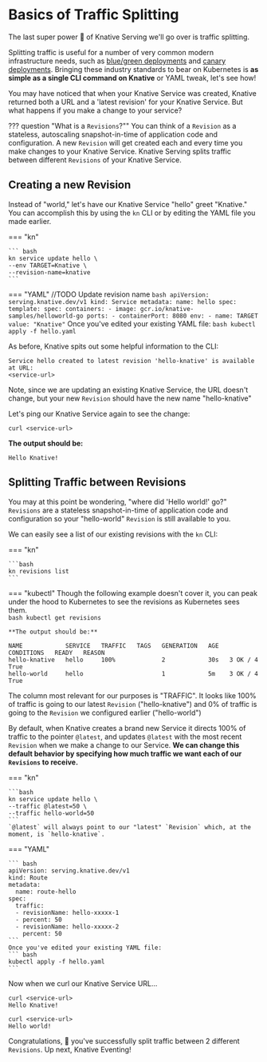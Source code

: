 # Basics of Traffic Splitting
The last super power :rocket: of Knative Serving we'll go over is traffic splitting.

Splitting traffic is useful for a number of very common modern infrastructure needs, such as <a href= "https://martinfowler.com/bliki/BlueGreenDeployment.html" target="blank_">blue/green deployments</a> and <a href="https://martinfowler.com/bliki/CanaryRelease.html" target="blank_">canary deployments</a>. Bringing these industry standards to bear on Kubernetes is **as simple as a single CLI command on Knative** or YAML tweak, let's see how!

You may have noticed that when your Knative Service was created, Knative returned both a URL and a 'latest revision' for your Knative Service. But what happens if you make a change to your service?

??? question "What is a `Revisions`?""
    You can think of a `Revision` as a stateless, autoscaling snapshot-in-time of application code and configuration. A new `Revision` will get created each and every time you make changes to your Knative Service. Knative Serving splits traffic between different `Revisions` of your Knative Service.


## Creating a new Revision
Instead of "world," let's have our Knative Service "hello" greet "Knative." You can accomplish this by using the `kn` CLI or by editing the YAML file you made earlier.

=== "kn"

    ``` bash
    kn service update hello \
    --env TARGET=Knative \
    --revision-name=knative
    ```

=== "YAML"
    //TODO Update revision name
    ``` bash
    apiVersion: serving.knative.dev/v1
    kind: Service
    metadata:
      name: hello
    spec:
      template:
        spec:
          containers:
            - image: gcr.io/knative-samples/helloworld-go
              ports:
                - containerPort: 8080
              env:
                - name: TARGET
                  value: "Knative"
    ```
    Once you've edited your existing YAML file:
    ``` bash
    kubectl apply -f hello.yaml
    ```

As before, Knative spits out some helpful information to the CLI:
```{ .optional-language-as-class .no-copy }
Service hello created to latest revision 'hello-knative' is available at URL:
<service-url>
```

Note, since we are updating an existing Knative Service, the URL doesn't change, but your new `Revision` should have the new name "hello-knative"

Let's ping our Knative Service again to see the change:
```
curl <service-url>
```

**The output should be:**
```{ .optional-language-as-class .no-copy }
Hello Knative!
```

## Splitting Traffic between Revisions
You may at this point be wondering, "where did 'Hello world!' go?" `Revisions` are a stateless snapshot-in-time of application code and configuration so your "hello-world" `Revision` is still available to you.

We can easily see a list of our existing revisions with the `kn` CLI:


=== "kn"

    ```bash
    kn revisions list
    ```

=== "kubectl"
     Though the following example doesn't cover it, you can peak under the hood to Kubernetes to see the revisions as Kubernetes sees them.  
    ```bash
    kubectl get revisions
    ```

    **The output should be:**
```{ .optional-language-as-class .no-copy }
NAME            SERVICE   TRAFFIC   TAGS   GENERATION   AGE   CONDITIONS   READY   REASON
hello-knative   hello     100%             2            30s   3 OK / 4     True    
hello-world     hello                      1            5m    3 OK / 4     True    
```

The column most relevant for our purposes is "TRAFFIC". It looks like 100% of traffic is going to our latest `Revision` ("hello-knative") and 0% of traffic is going to the `Revision` we configured earlier ("hello-world")

By default, when Knative creates a brand new Service it directs 100% of traffic to the pointer `@latest`, and updates `@latest` with the most recent `Revision` when we make a change to our Service. **We can change this default behavior by specifying how much traffic we want each of our `Revisions` to receive.**

=== "kn"

    ```bash
    kn service update hello \
    --traffic @latest=50 \
    --traffic hello-world=50
    ```
    `@latest` will always point to our "latest" `Revision` which, at the moment, is `hello-knative`.

=== "YAML"

    ``` bash
    apiVersion: serving.knative.dev/v1
    kind: Route
    metadata:
      name: route-hello
    spec:
      traffic:
      - revisionName: hello-xxxxx-1
      - percent: 50
      - revisionName: hello-xxxxx-2
        percent: 50
    ```
    Once you've edited your existing YAML file:
    ``` bash
    kubectl apply -f hello.yaml
    ```

Now when we curl our Knative Service URL...
```{ .optional-language-as-class .no-copy }
curl <service-url>
Hello Knative!
      
curl <service-url>
Hello world!
```

Congratulations, :tada: you've successfully split traffic between 2 different `Revisions`. Up next, Knative Eventing!
